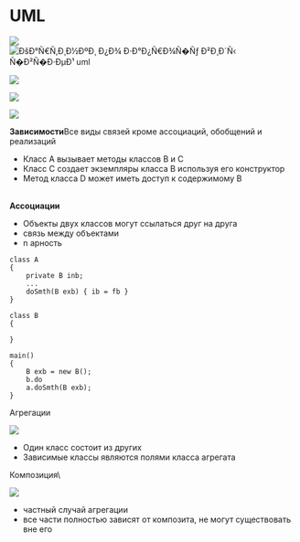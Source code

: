 # UML

![](https://www.evernote.com/shard/s696/res/3aab535d-7bcd-4d51-8ec7-ea60ee0e09f4)![ÐšÐ°Ñ€Ñ‚Ð¸Ð½ÐºÐ¸ Ð¿Ð¾ Ð·Ð°Ð¿Ñ€Ð¾Ñ�Ñƒ Ð²Ð¸Ð´Ñ‹ Ñ�Ð²Ñ�Ð·ÐµÐ¹ uml](https://www.evernote.com/shard/s696/res/89d8a6c3-6cb1-4e29-a300-7d434b87c50c)

![](https://www.evernote.com/shard/s696/res/ea98b1c8-6d1d-45f1-bf4e-d2d5f3381891)

![](https://habrastorage.org/storage2/0d5/496/c84/0d5496c843e0a40016243d39c97870f6.png)



![](https://www.evernote.com/shard/s696/res/d91dc29a-32a8-40dd-9b0d-02542816a2b4)



**Зависимости**Все виды связей кроме ассоциаций, обобщений и реализаций

* Класс А вызывает методы классов В и С
* Класс С создает экземпляры класса В используя его конструктор
* Метод класса D может иметь доступ к содержимому В

\
**Ассоциации**

* Объекты двух классов могут ссылаться друг на друга
* связь между объектами
* n арность

```
class A
{
    private B inb;
    ...
    doSmth(B exb) { ib = fb }
}

class B
{

}

main()
{
    B exb = new B();
    b.do
    a.doSmth(B exb);
}
```

Агрегации

![](https://www.evernote.com/shard/s696/res/4f5bf019-35fb-473b-9662-1d76cc1582ad)

* Один класс состоит из других
* Зависимые классы являются полями класса агрегата



Композиция\


![](https://www.evernote.com/shard/s696/res/c39d4689-3bf3-414d-8772-aba28f6d0c61)

* частный случай агрегации
* все части полностью зависят от композита, не могут существовать вне его
